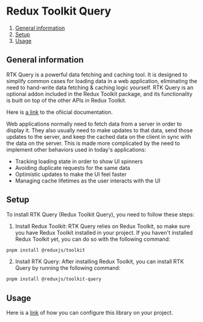 # Redux Toolkit Query

1. [General information](#general-info)
2. [Setup](#setup)
3. [Usage](#usage)

## General information

RTK Query is a powerful data fetching and caching tool. It is designed to simplify common cases for loading data in a web application, eliminating the need to hand-write data fetching & caching logic yourself.
RTK Query is an optional addon included in the Redux Toolkit package, and its functionality is built on top of the other APIs in Redux Toolkit.

Here is [a link](https://redux-toolkit.js.org/rtk-query/overview) to the ofiicial documentation.

Web applications normally need to fetch data from a server in order to display it. They also usually need to make updates to that data, send those updates to the server, and keep the cached data on the client in sync with the data on the server. This is made more complicated by the need to implement other behaviors used in today's applications:

- Tracking loading state in order to show UI spinners
- Avoiding duplicate requests for the same data
- Optimistic updates to make the UI feel faster
- Managing cache lifetimes as the user interacts with the UI

## Setup

To install RTK Query (Redux Toolkit Query), you need to follow these steps:

1. Install Redux Toolkit: RTK Query relies on Redux Toolkit, so make sure you have Redux Toolkit installed in your project. If you haven't installed Redux Toolkit yet, you can do so with the following command:

```bash
pnpm install @reduxjs/toolkit
```

2. Install RTK Query: After installing Redux Toolkit, you can install RTK Query by running the following command:

```bash
pnpm install @reduxjs/toolkit-query
```

## Usage

Here is a [link](https://redux-toolkit.js.org/tutorials/rtk-query/) of how you can configure this library on your project.



